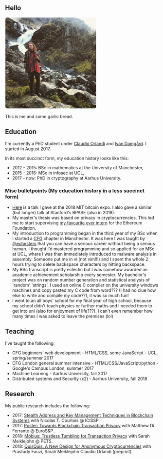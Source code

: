 ## Hello

<img src="/garlicbread.jpg" width="300">

This is me and some garlic bread.

## Education

I'm currently a PhD student under [Claudio Orlandi](http://www.cs.au.dk/~orlandi/) and [Ivan Damgård](http://www.daimi.au.dk/~ivan/). I started in August 2017.

In its most succinct form, my education history looks like this:
- 2012 - 2015: BSc in mathematics at the University of Manchester,
- 2015 - 2016: MSc in infosec at UCL,
- 2017 - now: PhD in cryptography at Aarhus University.

### Misc bulletpoints (My education history in a less succinct form)

- [Here](https://www.youtube.com/watch?v=ZmVzRmBVzWk&t=17423s) is a talk I gave at the 2018 MIT bitcoin expo. I also gave a similar (but longer) talk at Stanford's BPASE (also in 2018).
- My master's thesis was based on privacy in cryptocurrencies. This led me to start 
supervising [my favourite ever intern](https://github.com/jakegsy/) for the Ethereum Foundation.
- My introduction to programming began in the third year of my BSc when I started a [CFG](https://www.codefirstgirls.org.uk/) chapter in Manchester. It
was here I was taught by [@echesters](https://twitter.com/echesters) that you can have a serious career without being a serious human. I thought I'd mastered programming and so applied for an MSc at UCL, where I was then immediately introduced to malware analysis in assembly. Someone put me in vi (not vim!!!) and I spent the whole 2 hours trying to delete backspace characters by hitting backspace.
- My BSc transcript is pretty eclectic but I was somehow awarded an academic achievement scholarship every semester. My 
bachelor's project was on random number generation and statistical analysis of 'random' 'strings'. I used an online C compiler on the university windows machines and copy pasted my C code from word??? (I had no clue how else to write and compile my code??), it was so much fun!
- I went to an all boys' school for my final year of high school, because my school didn't teach physics or 
further maths and I needed them to get into uni (also for enjoyment of life???). I can't even remember how many times I was asked to leave the premises (lol)

## Teaching

I've taught the following:
- CFG beginners' web development - HTML/CSS, some JavaScript - UCL, spring/summer 2017
- CFG London general summer intensive - HTML/CSS/JavaScript/python - Google's Campus London, summer 2017
- Machine Learning - Aarhus University, fall 2017
- Distributed systems and Security (x2) - Aarhus University, fall 2018

## Research

My public research includes the following:
- 2017: [Stealth Address and Key Management Techniques in Blockchain Systems](http://www.scitepress.org/DigitalLibrary/Link.aspx?doi=10.5220/0006270005590566) with Nicolas T. Courtois @ ICISSP.
- 2017: [Poster: Towards Blockchain Transaction Privacy](https://www.clearmatics.com/wp-content/uploads/2017/06/IEEE-Presentation.pdf) with Matthew Di Ferrante @ EuroS&P .
- 2018: [Möbius: Trustless Tumbling for Transaction Privacy](https://eprint.iacr.org/2017/881) with Sarah Meiklejohn @ PETS.
- 2018: [QuisQuis: A New Design for Anonymous Cryptocurrencies](https://eprint.iacr.org/2018/990) with Prastudy Fauzi, Sarah Meiklejohn Claudio Orlandi (preprint).




